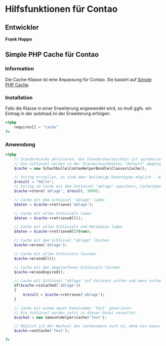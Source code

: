 # Hilfsfunktionen für Contao

## Entwickler ##

**Frank Hoppe**

## Simple PHP Cache für Contao

### Information ###

Die Cache-Klasse ist eine Anpassung für Contao. Sie basiert auf [Simple PHP Cache](https://github.com/cosenary/Simple-PHP-Cache).

### Installation ###

Falls die Klasse in einer Erweiterung angewendet wird, so muß ggfs. ein Eintrag in der autoload.ini der Erweiterung erfolgen:
```php
<?php
    requires[] = "cache"
?>
```

### Anwendung ###

```php
<?php
    // Standardcache aktivieren, das Standardverzeichnis ist system/cache/samson
    // Die Schlüssel werden in der Standardcachedatei "default" abgelegt
    $cache = new Schachbulle\ContaoHelperBundle\Classes\Cache();

    // String erstellen, es sind aber beliebige Datentypen möglich - auch Objekte und Arrays
    $result = "Hallo";
    // String im Cache mit dem Schlüssel "ablage" speichern, Cachelebenszeit 3600s = 1h  
    $cache->store('ablage', $result, 3600);

    // Cache mit dem Schlüssel "ablage" laden
    $daten = $cache->retrieve('ablage');

    // Cache mit allen Schlüsseln laden
    $daten = $cache->retrieveAll();

    // Cache mit allen Schlüsseln und Metadaten laden
    $daten = $cache->retrieveAll(true);

    // Cache mit dem Schlüssel "ablage" löschen
    $cache->erase('ablage');

    // Cache mit allen Schlüsseln löschen
    $cache->eraseAll();

    // Cache mit den abgelaufenen Schlüsseln löschen
    $cache->eraseExpired();

    // Cache mit Schlüssel "ablage" auf Existenz prüfen und wenn vorhanden in Variable $result laden
    if($cache->isCached('ablage'))
    {
        $result = $cache->retrieve('ablage');
    }

    // Cache mit einem neuen Dateinamen 'Test' generieren
    // Die Schlüssel werden jetzt in dieser Datei verwaltet.
    $cache2 = new Samson\Helper\Cache('Test');

    // Möglich ist der Wechsel des Cachenamens auch so, ohne ein neues Objekt anzulegen
    $cache->setCache('Test');

?>
```
